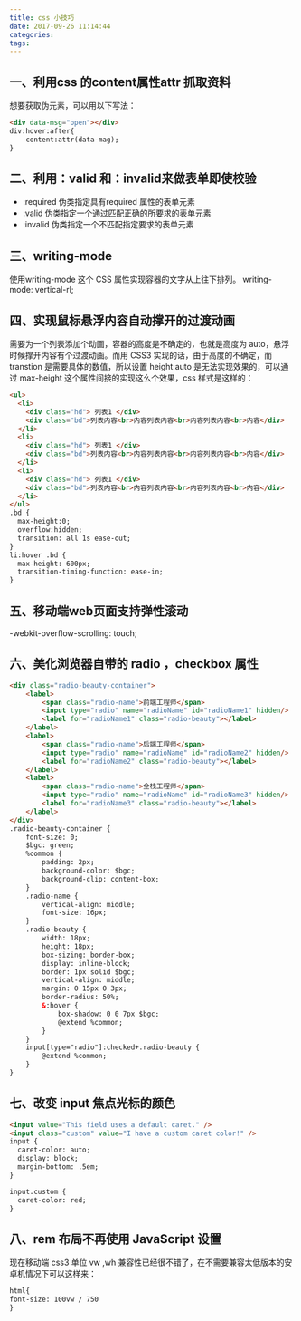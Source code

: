 ```yaml
---
title: css 小技巧
date: 2017-09-26 11:14:44
categories:
tags:
---
```

## 一、利用css 的content属性attr 抓取资料
想要获取伪元素，可以用以下写法：

```html
<div data-msg="open"></div>
div:hover:after{
    content:attr(data-mag);
}
```

## 二、利用：valid 和：invalid来做表单即使校验
- :required 伪类指定具有required 属性的表单元素
- :valid 伪类指定一个通过匹配正确的所要求的表单元素
- :invalid 伪类指定一个不匹配指定要求的表单元素

## 三、writing-mode
使用writing-mode 这个 CSS 属性实现容器的文字从上往下排列。 writing-mode: vertical-rl;

## 四、实现鼠标悬浮内容自动撑开的过渡动画
需要为一个列表添加个动画，容器的高度是不确定的，也就是高度为 auto，悬浮时候撑开内容有个过渡动画。而用 CSS3 实现的话，由于高度的不确定，而 transtion 是需要具体的数值，所以设置 height:auto 是无法实现效果的，可以通过 max-height 这个属性间接的实现这么个效果，css 样式是这样的：

```html
<ul>
  <li>
    <div class="hd"> 列表1 </div>
    <div class="bd">列表内容<br>内容列表内容<br>内容列表内容<br>内容</div>
  </li>
  <li>
    <div class="hd"> 列表1 </div>
    <div class="bd">列表内容<br>内容列表内容<br>内容列表内容<br>内容</div>
  </li>
  <li>
    <div class="hd"> 列表1 </div>
    <div class="bd">列表内容<br>内容列表内容<br>内容列表内容<br>内容</div>
  </li>
</ul>
.bd {
  max-height:0;
  overflow:hidden;
  transition: all 1s ease-out;
}
li:hover .bd {
  max-height: 600px;
  transition-timing-function: ease-in;
}
```

## 五、移动端web页面支持弹性滚动
-webkit-overflow-scrolling: touch;


## 六、美化浏览器自带的 radio ，checkbox 属性
```html
<div class="radio-beauty-container">
    <label>
        <span class="radio-name">前端工程师</span>
        <input type="radio" name="radioName" id="radioName1" hidden/>
        <label for="radioName1" class="radio-beauty"></label>
    </label>
    <label>
        <span class="radio-name">后端工程师</span>
        <input type="radio" name="radioName" id="radioName2" hidden/>
        <label for="radioName2" class="radio-beauty"></label>
    </label>
    <label>
        <span class="radio-name">全栈工程师</span>
        <input type="radio" name="radioName" id="radioName3" hidden/>
        <label for="radioName3" class="radio-beauty"></label>
    </label>
</div>
.radio-beauty-container {
    font-size: 0;
    $bgc: green;
    %common {
        padding: 2px;
        background-color: $bgc;
        background-clip: content-box;
    }
    .radio-name {
        vertical-align: middle;
        font-size: 16px;
    }
    .radio-beauty {
        width: 18px;
        height: 18px;
        box-sizing: border-box;
        display: inline-block;
        border: 1px solid $bgc;
        vertical-align: middle;
        margin: 0 15px 0 3px;
        border-radius: 50%;
        &:hover {
            box-shadow: 0 0 7px $bgc;
            @extend %common;
        }
    }
    input[type="radio"]:checked+.radio-beauty {
        @extend %common;
    }
}
```

## 七、改变 input 焦点光标的颜色
```html
<input value="This field uses a default caret." />
<input class="custom" value="I have a custom caret color!" />
input {
  caret-color: auto;
  display: block;
  margin-bottom: .5em;
}

input.custom {
  caret-color: red;
}
```

## 八、rem 布局不再使用 JavaScript 设置
现在移动端 css3 单位 vw ,wh 兼容性已经很不错了，在不需要兼容太低版本的安卓机情况下可以这样来：
```html
html{
font-size: 100vw / 750
}
```